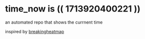 # time_now is (( 1713920400221 ))

an automated repo that shows the currnent time

inspired by [breakingheatmap](https://github.com/breakingheatmap/breakingheatmap)